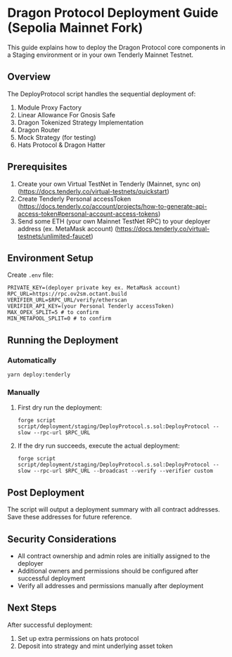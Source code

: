 # Dragon Protocol Deployment Guide (Sepolia Mainnet Fork)

This guide explains how to deploy the Dragon Protocol core components in a Staging environment or in your own Tenderly Mainnet Testnet.

## Overview

The DeployProtocol script handles the sequential deployment of:

1. Module Proxy Factory
2. Linear Allowance For Gnosis Safe
3. Dragon Tokenized Strategy Implementation
4. Dragon Router
5. Mock Strategy (for testing)
6. Hats Protocol & Dragon Hatter

## Prerequisites

1. Create your own Virtual TestNet in Tenderly (Mainnet, sync on) (https://docs.tenderly.co/virtual-testnets/quickstart)
2. Create Tenderly Personal accessToken (https://docs.tenderly.co/account/projects/how-to-generate-api-access-token#personal-account-access-tokens)
3. Send some ETH (your own Mainnet TestNet RPC) to your deployer address (ex. MetaMask account) (https://docs.tenderly.co/virtual-testnets/unlimited-faucet)

## Environment Setup

Create `.env` file:
```
PRIVATE_KEY=(deployer private key ex. MetaMask account)
RPC_URL=https://rpc.ov2sm.octant.build
VERIFIER_URL=$RPC_URL/verify/etherscan
VERIFIER_API_KEY=(your Personal Tenderly accessToken)
MAX_OPEX_SPLIT=5 # to confirm
MIN_METAPOOL_SPLIT=0 # to confirm
```

## Running the Deployment

### Automatically

```
yarn deploy:tenderly
```

### Manually

1. First dry run the deployment:
   ```
   forge script script/deployment/staging/DeployProtocol.s.sol:DeployProtocol --slow --rpc-url $RPC_URL
   ```

2. If the dry run succeeds, execute the actual deployment:
   ```
   forge script script/deployment/staging/DeployProtocol.s.sol:DeployProtocol --slow --rpc-url $RPC_URL --broadcast --verify --verifier custom
   ```

## Post Deployment

The script will output a deployment summary with all contract addresses. Save these addresses for future reference.

## Security Considerations 

- All contract ownership and admin roles are initially assigned to the deployer
- Additional owners and permissions should be configured after successful deployment
- Verify all addresses and permissions manually after deployment

## Next Steps

After successful deployment:
1. Set up extra permissions on hats protocol
2. Deposit into strategy and mint underlying asset token

